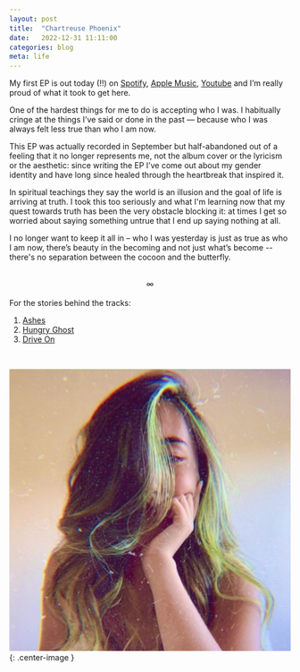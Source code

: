 ```yaml
---
layout: post
title:  "Chartreuse Phoenix"
date:   2022-12-31 11:11:00
categories: blog
meta: life
---
```


My first EP is out today (!!) on [Spotify](https://open.spotify.com/album/2p9qv4jN1kTiUrUNse9inb?si=KENUTmwoTo-xI4rRUKmHKw), [Apple Music](https://music.apple.com/us/album/chartreuse-phoenix-single/1661683512), [Youtube](https://www.youtube.com/watch?v=wujVZ0ioUfk&list=PLRYEGrtWppP0K7eSJnR6jxbYrrjNr9gy7) and I’m really proud of what it took to get here.

One of the hardest things for me to do is accepting who I was. I habitually cringe at the things I’ve said or done in the past — because who I was always felt less true than who I am now.

This EP was actually recorded in September but half-abandoned out of a feeling that it no longer represents me, not the album cover or the lyricism or the aesthetic: since writing the EP I’ve come out about my gender identity and have long since healed through the heartbreak that inspired it.

In spiritual teachings they say the world is an illusion and the goal of life is arriving at truth. I took this too seriously and what I'm learning now that my quest towards truth has been the very obstacle blocking it: at times I get so worried about saying something untrue that I end up saying nothing at all.

I no longer want to keep it all in – who I was yesterday is just as true as who I am now, there’s beauty in the becoming and not just what’s become -- there's no separation between the cocoon and the butterfly.

<br />
<div align="center"> ∞ </div>
<br />
For the stories behind the tracks:

1. [Ashes](https://zanny.net/blog/2023/01/02/ashes.html)
2. [Hungry Ghost](https://zanny.net/blog/2023/01/03/hungry-ghost.html)
3. [Drive On](https://zanny.net/blog/2023/01/04/drive-on.html)

<br />

![chartreuse phoenix](/images/chartreuse-phoenix.jpeg){: .center-image }
